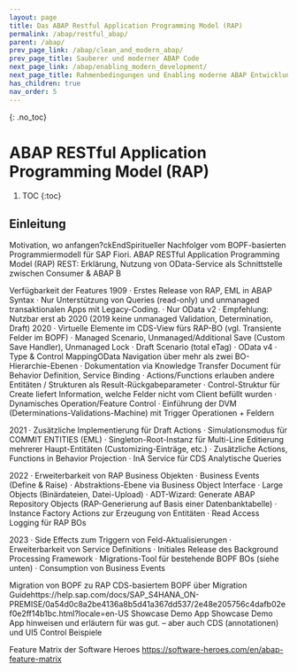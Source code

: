 ```yaml
---
layout: page
title: Das ABAP Restful Application Programming Model (RAP)
permalink: /abap/restful_abap/
parent: /abap/
prev_page_link: /abap/clean_and_modern_abap/
prev_page_title: Sauberer und moderner ABAP Code
next_page_link: /abap/enabling_modern_development/
next_page_title: Rahmenbedingungen und Enabling moderne ABAP Entwicklung im Team
has_children: true
nav_order: 5
---
```


{: .no_toc}
# ABAP RESTful Application Programming Model (RAP)

1. TOC
{:toc}

## Einleitung
Motivation, wo anfangen?ckEndSpiritueller Nachfolger vom BOPF-basierten Programmiermodell für SAP Fiori.
ABAP RESTful Application Programming Model (RAP)
REST: Erklärung, Nutzung von OData-Service als Schnittstelle zwischen Consumer & ABAP B

Verfügbarkeit der Features
1909
·	Erstes Release von RAP, EML in ABAP Syntax
·	Nur Unterstützung von Queries (read-only) und unmanaged transaktionalen Apps mit Legacy-Coding.
·	Nur OData v2
·	Empfehlung: Nutzbar erst ab 2020 (2019 keine unmanaged Validation, Determination, Draft)
2020
·	Virtuelle Elemente im CDS-View fürs RAP-BO (vgl. Transiente Felder im BOPF)
·	Managed Scenario, Unmanaged/Additional Save (Custom Save Handler), Unmanaged Lock
·	Draft Scenario (total eTag)
·	OData v4
·	Type & Control MappingOData Navigation über mehr als zwei BO-Hierarchie-Ebenen
·	Dokumentation via Knowledge Transfer Document für Behavior Definition, Service Binding
·	Actions/Functions erlauben andere Entitäten / Strukturen als Result-Rückgabeparameter
·	Control-Struktur für Create liefert Information, welche Felder nicht vom Client befüllt wurden
·	Dynamisches Operation/Feature Control
·	Einführung der DVM (Determinations-Validations-Machine) mit Trigger Operationen + Feldern

2021
·	Zusätzliche Implementierung für Draft Actions
·	Simulationsmodus für COMMIT ENTITIES (EML)
·	Singleton-Root-Instanz für Multi-Line Editierung mehrerer Haupt-Entitäten (Customizing-Einträge, etc.)
·	Zusätzliche Actions, Functions in Behavior Projection
·	InA Service für CDS Analytische Queries

2022
·	Erweiterbarkeit von RAP Business Objekten
·	Business Events (Define & Raise)
·	Abstraktions-Ebene via Business Object Interface
·	Large Objects (Binärdateien, Datei-Upload)
·	ADT-Wizard: Generate ABAP Repository Objects (RAP-Generierung auf Basis einer Datenbanktabelle)
·	Instance Factory Actions zur Erzeugung von Entitäten
·	Read Access Logging für RAP BOs

2023
·	Side Effects zum Triggern von Feld-Aktualisierungen
·	Erweiterbarkeit von Service Definitions
·	Initiales Release des Background Processing Framework
·	Migrations-Tool für bestehende BOPF BOs (siehe unten)
·	Consumption von Business Events

Migration von BOPF zu RAP
CDS-basiertem BOPF über Migration Guidehttps://help.sap.com/docs/SAP_S4HANA_ON-PREMISE/0a54d0c8a2be4136a8b5d41a367dd537/2e48e205756c4dafb02ef0e2ff14b1bc.html?locale=en-US
Showcase Demo App
Showcase Demo App hinweisen und erläutern für was gut. – aber auch CDS (annotationen)
und UI5 Control Beispiele

Feature Matrix der Software Heroes
https://software-heroes.com/en/abap-feature-matrix
